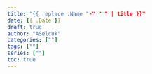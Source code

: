 ```yaml
---
title: "{{ replace .Name "-" " " | title }}"
date: {{ .Date }}
draft: true
author: "ASelcuk"
categories: [""]
tags: [""]
series: [""]
toc: true
---
```


